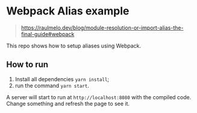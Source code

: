# Webpack Alias example

> https://raulmelo.dev/blog/module-resolution-or-import-alias-the-final-guide#webpack

This repo shows how to setup aliases using Webpack.

## How to run

1. Install all dependencies `yarn install`;
1. run the command `yarn start`.

A server will start to run at `http://localhost:8080` with the compiled code. Change something and refresh the page to see it.
